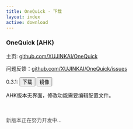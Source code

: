 ```yaml
---
title: OneQuick - 下载
layout: index
active: download
---
```

### OneQuick (AHK)

主页: <a href="https://github.com/XUJINKAI/OneQuick" target="_blank">github.com/XUJINKAI/OneQuick</a>  

问题反馈：<a href="https://github.com/XUJINKAI/OneQuick/issues" target="_blank">github.com/XUJINKAI/OneQuick/issues</a>  


0.3.1: <a href="https://github.com/XUJINKAI/OneQuick/releases/download/v0.3.1/OneQuick.v0.3.1.zip"><button type="button" class="btn btn-primary">下载</button></a> <a href="https://coding.net/api/share/download/c6518e2e-4acb-4ca9-9df0-89efc19d0aa5"><button type="button" class="btn btn-default">镜像</button></a>

AHK版本无界面，修改功能需要编辑配置文件。  

<br><br><span style="color: rgba(0,0,0,0.7);">新版本正在努力开发中...</span>